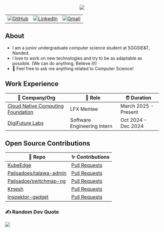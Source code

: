 <!-- ----------- HEAD SECTION ------------ -->
<p align="center">
  <img src="https://readme-typing-svg.herokuapp.com?color=0d8eceF&size=30&center=true&vCenter=true&width=550&height=70&lines=Hey+There+👋,+I'm+Dhiren;+An+Open+Source+Contributor+🌟;A+Competitive+Programmer+💻;A+Distributed+Systems+Fan+🌐;A+Jack+of+All+Trades+📖;">
</p>
<div align="center">



<table>
  <tr>
    <td><a href="https://github.com/Dhiren-Mhatre"><img src="https://img.shields.io/github/followers/sayannath.svg?label=GitHub&style=social" alt="GitHub"></a></td>
    <td><a href="https://www.linkedin.com/in/dhiren-mhatre/"><img src="https://img.shields.io/badge/LinkedIn--_.svg?style=social&logo=linkedin" alt="LinkedIn"></a></td>
    <td><a href="mailto:kp064669@gmail.com"><img src="https://img.shields.io/badge/Gmail--_.svg?style=social&logo=gmail" alt="Gmail"></a></td>
  </tr>
</table>
</div>

## About
- I am a junior undergraduate computer science student at SGGSIE&T, Nanded.
- I love to work on new technologies and try to be as adaptable as possible. (We can do anything, Believe it!)
- 💬 Feel free to ask me anything related to Computer Science!

## Work Experience
| 🏢 Company/Org | 💼 Role | ⏰ Duration |
| --- | --- | --- |
| [Cloud Native Computing Foundation](https://github.com/search?q=is%3Apr+author%3ADhiren-Mhatre&sort=updated&order=desc&type=pullrequests&s=&o=desc) | LFX Mentee | March 2025 - Present |
| [DigiFuture Labs](https://drive.google.com/file/d/16cyUm2K_5uXY_IeO28YPFC3ev5DxFGF5/view?usp=sharing) | Software Engineering Intern | Oct 2024 - Dec 2024 |

## Open Source Contributions
| 🎁 Repo | ✨ Contributions |
| --- | --- |
| [KubeEdge](https://github.com/kubeedge/kubeedge) | [Pull Requests](https://github.com/kubeedge/kubeedge/pulls?q=+is%3Apr+author%3ADhiren-Mhatre+) |
| [Palisadoes/talawa-admin](https://github.com/PalisadoesFoundation/talawa-admin) | [Pull Requests](https://github.com/PalisadoesFoundation/talawa-admin/pulls?q=is%3Apr+author%3ADhiren-Mhatre+) |
| [Palisadoe/switchmap-ng](https://github.com/PalisadoesFoundation/switchmap-ng) | [Pull Requests](https://github.com/PalisadoesFoundation/switchmap-ng/pulls?q=is%3Apr++author%3ADhiren-Mhatre+) |
| [Kmesh](https://github.com/kmesh-net/website) | [Pull Requests](https://github.com/kmesh-net/website/pulls?q=is%3Apr+is%3Aclosed+author%3ADhiren-Mhatre) |
| [Inspektor-gadget](https://github.com/inspektor-gadget/inspektor-gadget) | [Pull Requests](https://github.com/inspektor-gadget/inspektor-gadget/pulls?q=is%3Apr++author%3ADhiren-Mhatre+) |

### ✍️ Random Dev Quote
![](https://quotes-github-readme.vercel.app/api?type=horizontal&theme=dark)
